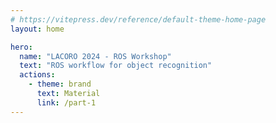 ```yaml
---
# https://vitepress.dev/reference/default-theme-home-page
layout: home

hero:
  name: "LACORO 2024 - ROS Workshop"
  text: "ROS workflow for object recognition"
  actions:
    - theme: brand
      text: Material
      link: /part-1
---
```


